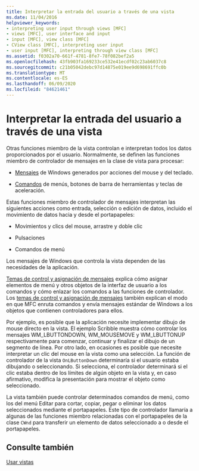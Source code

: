 ```yaml
---
title: Interpretar la entrada del usuario a través de una vista
ms.date: 11/04/2016
helpviewer_keywords:
- interpreting user input through views [MFC]
- views [MFC], user interface and input
- input [MFC], view class [MFC]
- CView class [MFC], interpreting user input
- user input [MFC], interpreting through view class [MFC]
ms.assetid: f0302a70-661f-4781-8fe7-78f082bef2a5
ms.openlocfilehash: 43fb903fa169233ce532e41ecdf02c23ab6037c8
ms.sourcegitcommit: c21b05042debc97d14875e019ee9d698691ffc0b
ms.translationtype: MT
ms.contentlocale: es-ES
ms.lasthandoff: 06/09/2020
ms.locfileid: "84621461"
---
```

# <a name="interpreting-user-input-through-a-view"></a>Interpretar la entrada del usuario a través de una vista

Otras funciones miembro de la vista controlan e interpretan todos los datos proporcionados por el usuario. Normalmente, se definen las funciones miembro de controlador de mensajes en la clase de vista para procesar:

- [Mensajes](messages.md) de Windows generados por acciones del mouse y del teclado.

- [Comandos](user-interface-objects-and-command-ids.md) de menús, botones de barra de herramientas y teclas de aceleración.

Estas funciones miembro de controlador de mensajes interpretan las siguientes acciones como entrada, selección o edición de datos, incluido el movimiento de datos hacia y desde el portapapeles:

- Movimientos y clics del mouse, arrastre y doble clic

- Pulsaciones

- Comandos de menú

Los mensajes de Windows que controla la vista dependen de las necesidades de la aplicación.

[Temas de control y asignación de mensajes](message-handling-and-mapping.md) explica cómo asignar elementos de menú y otros objetos de la interfaz de usuario a los comandos y cómo enlazar los comandos a las funciones de controlador. Los [temas de control y asignación de mensajes](message-handling-and-mapping.md) también explican el modo en que MFC enruta comandos y envía mensajes estándar de Windows a los objetos que contienen controladores para ellos.

Por ejemplo, es posible que la aplicación necesite implementar dibujo de mouse directo en la vista. El ejemplo Scribble muestra cómo controlar los mensajes WM_LBUTTONDOWN, WM_MOUSEMOVE y WM_LBUTTONUP respectivamente para comenzar, continuar y finalizar el dibujo de un segmento de línea. Por otro lado, en ocasiones es posible que necesite interpretar un clic del mouse en la vista como una selección. La función de controlador de la vista `OnLButtonDown` determinaría si el usuario estaba dibujando o seleccionando. Si selecciona, el controlador determinará si el clic estaba dentro de los límites de algún objeto en la vista y, en caso afirmativo, modifica la presentación para mostrar el objeto como seleccionado.

La vista también puede controlar determinados comandos de menú, como los del menú Editar para cortar, copiar, pegar o eliminar los datos seleccionados mediante el portapapeles. Este tipo de controlador llamaría a algunas de las funciones miembro relacionadas con el portapapeles de la clase `CWnd` para transferir un elemento de datos seleccionado a o desde el portapapeles.

## <a name="see-also"></a>Consulte también

[Usar vistas](using-views.md)
